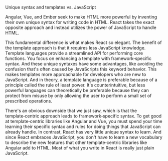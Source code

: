 Unique syntax and templates vs. JavaScript

Angular, Vue, and Ember seek to make HTML more powerful by inventing their own unique syntax for writing code in HTML. React takes the exact opposite approach and instead utilizes the power of JavaScript to handle HTML.

This fundamental difference is what makes React so elegant. The benefit of the template approach is that it requires less JavaScript knowledge. Template languages provide a streamlined API for performing core functions. You focus on enhancing a template with framework‑specific syntax. And these unique syntaxes have some advantages, like avoiding the confusion that's often caused by JavaScripts this keyword behavior. This makes templates more approachable for developers who are new to JavaScript. And in theory, a template language is preferable because of a principle called the rule of least power. It's counterintuitive, but less powerful languages can theoretically be preferable because they can protect from misuse by only allowing the user to perform a small set of prescribed operations.

There's an obvious downside that we just saw, which is that the template‑centric approach leads to framework‑specific syntax. To get good at template‑centric libraries like Angular and Vue, you must spend your time learning their specific syntax and rules for doing things that JavaScript can already handle. In contrast, React has very little unique syntax to learn. And since React embraces JavaScript, you don't have to learn a new vocabulary to describe the new features that other template‑centric libraries like Angular add to HTML. Most of what you write in React is really just plain JavaScript.
